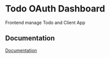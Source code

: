 # Todo OAuth Dashboard

Frontend manage Todo and Client App

## Documentation

[Documentation](https://github.com/duynghiavn/todo-oauth-server-provider)

